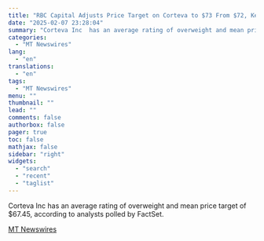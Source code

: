 ```yaml
---
title: "RBC Capital Adjusts Price Target on Corteva to $73 From $72, Keeps Outperform Rating"
date: "2025-02-07 23:28:04"
summary: "Corteva Inc  has an average rating of overweight and mean price target of $67.45, according to analysts polled by FactSet."
categories:
  - "MT Newswires"
lang:
  - "en"
translations:
  - "en"
tags:
  - "MT Newswires"
menu: ""
thumbnail: ""
lead: ""
comments: false
authorbox: false
pager: true
toc: false
mathjax: false
sidebar: "right"
widgets:
  - "search"
  - "recent"
  - "taglist"
---
```


Corteva Inc has an average rating of overweight and mean price target of $67.45, according to analysts polled by FactSet.

[MT Newswires](https://www.tradingview.com/news/mtnewswires.com:20250207:A3312670:0/)
